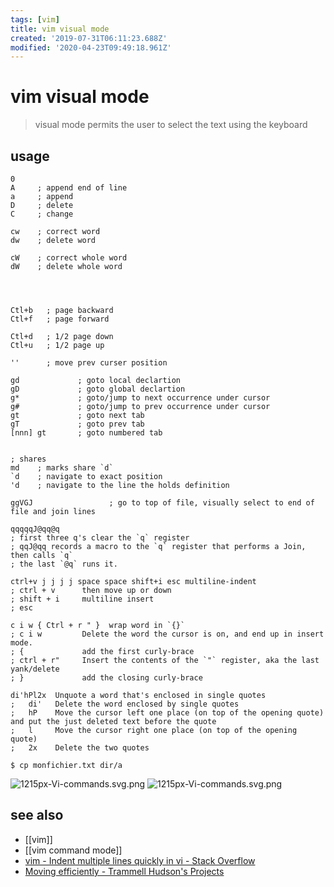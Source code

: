 ```yaml
---
tags: [vim]
title: vim visual mode
created: '2019-07-31T06:11:23.688Z'
modified: '2020-04-23T09:49:18.961Z'
---
```


# vim visual mode

> visual mode permits the user to select the text using the keyboard

## usage
```vim
0
A     ; append end of line
a     ; append
D     ; delete
C     ; change

cw    ; correct word
dw    ; delete word

cW    ; correct whole word
dW    ; delete whole word




Ctl+b   ; page backward
Ctl+f   ; page forward

Ctl+d   ; 1/2 page down
Ctl+u   ; 1/2 page up

''      ; move prev curser position

gd             ; goto local declartion
gD             ; goto global declartion
g*             ; goto/jump to next occurrence under cursor
g#             ; goto/jump to prev occurrence under cursor
gt             ; goto next tab
gT             ; goto prev tab
[nnn] gt       ; goto numbered tab


; shares
md    ; marks share `d`
`d    ; navigate to exact position
'd    ; navigate to the line the holds definition

ggVGJ                 ; go to top of file, visually select to end of file and join lines

qqqqqJ@qq@q
; first three q's clear the `q` register
; qqJ@qq records a macro to the `q` register that performs a Join, then calls `q`
; the last `@q` runs it.

ctrl+v j j j j space space shift+i esc multiline-indent
; ctrl + v      then move up or down
; shift + i     multiline insert
; esc

c i w { Ctrl + r " }  wrap word in `{}`
; c i w         Delete the word the cursor is on, and end up in insert mode.
; {             add the first curly-brace
; ctrl + r"     Insert the contents of the `"` register, aka the last yank/delete
; }             add the closing curly-brace 

di'hPl2x  Unquote a word that's enclosed in single quotes
;   di'   Delete the word enclosed by single quotes
;   hP    Move the cursor left one place (on top of the opening quote) and put the just deleted text before the quote
;   l     Move the cursor right one place (on top of the opening quote)
;   2x    Delete the two quotes
```

```
$ cp monfichier.txt dir/a

```




![1215px-Vi-commands.svg.png](https://trmm.net/images/thumb/e/e0/Vi-commands.svg/1215px-Vi-commands.svg.png)
![1215px-Vi-commands.svg.png](https://pbs.twimg.com/media/EDwTWk_U0AEtegw?format=jpg&name=large)

## see also
- [[vim]]
- [[vim command mode]]
- [vim - Indent multiple lines quickly in vi - Stack Overflow](http://stackoverflow.com/a/235841/2087704)
- [Moving efficiently - Trammell Hudson's Projects](https://trmm.net/Moving_efficiently)


